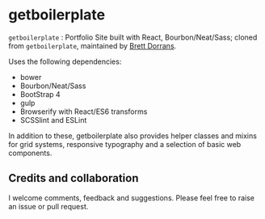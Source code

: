 # getboilerplate

`getboilerplate` : Portfolio Site built with React, Bourbon/Neat/Sass; cloned from `getboilerplate`, maintained by [Brett Dorrans](https://github.com/brettdorrans).

Uses the following dependencies:

- bower
- Bourbon/Neat/Sass
- BootStrap 4
- gulp
- Browserify with React/ES6 transforms
- SCSSlint and ESLint

In addition to these, getboilerplate also provides helper classes and mixins for grid systems, responsive typography and a selection of basic web components.

## Credits and collaboration

 I welcome comments, feedback and suggestions. Please feel free to raise an issue or pull request.